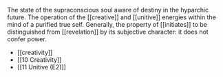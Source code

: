 The state of the supraconscious soul aware of destiny in the hyparchic future. The operation of the [[creative]] and [[unitive]] energies within the mind of a purified true self. Generally, the property of [[initiates]] to be distinguished from [[revelation]] by its subjective character: it does not confer power. 

- [[creativity]]
- [[10 Creativity]]
- [[11 Unitive (E2)]]